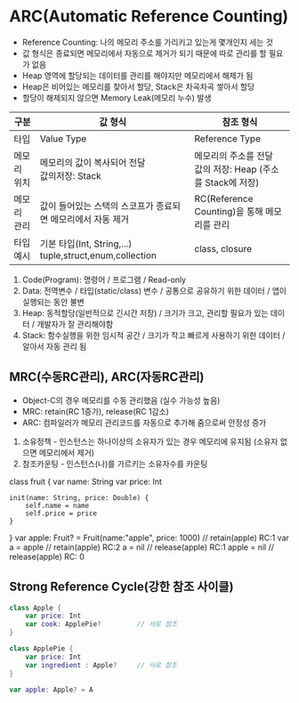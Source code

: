 # ARC(Automatic Reference Counting)
- Reference Counting: 나의 메모리 주소를 가리키고 있는게 몇개인지 세는 것
- 값 형식은 종료되면 메모리에서 자동으로 제거가 되기 때문에 따로 관리를 할 필요가 없음
- Heap 영역에 할당되는 데이터를 관리를 해야지만 메모리에서 해제가 됨
- Heap은 비어있는 메모리를 찾아서 할당, Stack은 차곡차곡 쌓아서 할당
- 할당이 해제되지 않으면 Memory Leak(메모리 누수) 발생

|구분|값 형식|참조 형식|
|---|-----|-----|
|타입|Value Type|Reference Type|
|메모리 위치|메모리의 값이 복사되어 전달</br>값의저장: Stack|메모리의 주소를 전달</br>  값의 저장: Heap (주소를 Stack에 저장)|
|메모리 관리|값이 들어있는 스택의 스코프가 종료되면 메모리에서 자동 제거|RC(Reference Counting)을 통해 메모리를 관리|
|타입 예시|기본 타입(Int, String,...)</br> tuple,struct,enum,collection|class, closure|

1. Code(Program): 명령어 / 프로그램 / Read-only
2. Data: 전역변수 / 타입(static/class) 변수 / 공통으로 공유하기 위한 데이터 / 앱이 실행되는 동안 불변
3. Heap: 동적할당(일반적으로 긴시간 저장) / 크기가 크고, 관리할 필요가 있는 데이터 / 개발자가 잘 관리해야함
4. Stack: 함수실행을 위한 임시적 공간 / 크기가 작고 빠르게 사용하기 위한 데이터 / 알아서 자동 관리 됨

## MRC(수동RC관리), ARC(자동RC관리)
- Object-C의 경우 메모리를 수동 관리했음 (실수 가능성 높음)
- MRC: retain(RC 1증가), release(RC 1감소)
- ARC: 컴파일러가 메모리 관리코드를 자동으로 추가해 줌으로써 안정성 증가
1. 소유정책 - 인스턴스는 하나이상의 소유자가 있는 경우 메모리에 유지됨 (소유자 없으면 메모리에서 제거)
2. 참조카운팅 - 인스턴스(나)를 가르키는 소유자수를 카운팅

class fruit {
    var name: String
    var price: Int
    
    init(name: String, price: Double) {
        self.name = name
        self.price = price
    }
}
var apple: Fruit? = Fruit(name:"apple", price: 1000)    // retain(apple)    RC:1
var a = apple       // retain(apple)        RC:2
a = nil         // release(apple)       RC:1
apple = nil     // release(apple)       RC: 0

## Strong Reference Cycle(강한 참조 사이클)

```swift
class Apple {
    var price: Int 
    var cook: ApplePie?         // 서로 참조
}

class ApplePie {
    var price: Int
    var ingredient : Apple?     // 서로 참조
}

var apple: Apple? = A
```
